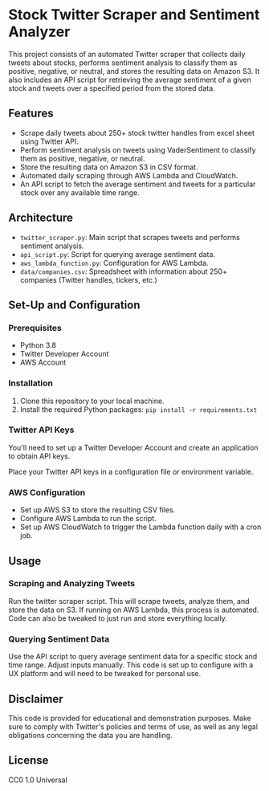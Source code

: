 # Stock Twitter Scraper and Sentiment Analyzer

This project consists of an automated Twitter scraper that collects daily tweets about stocks, performs sentiment analysis to classify them as positive, negative, or neutral, and stores the resulting data on Amazon S3. It also includes an API script for retrieving the average sentiment of a given stock and tweets over a specified period from the stored data.

## Features

- Scrape daily tweets about 250+ stock twitter handles from excel sheet using Twitter API.
- Perform sentiment analysis on tweets using VaderSentiment to classify them as positive, negative, or neutral.
- Store the resulting data on Amazon S3 in CSV format.
- Automated daily scraping through AWS Lambda and CloudWatch.
- An API script to fetch the average sentiment and tweets for a particular stock over any available time range.

## Architecture

- `twitter_scraper.py`: Main script that scrapes tweets and performs sentiment analysis.
- `api_script.py`: Script for querying average sentiment data.
- `aws_lambda_function.py`: Configuration for AWS Lambda.
- `data/companies.csv`: Spreadsheet with information about 250+ companies (Twitter handles, tickers, etc.)

## Set-Up and Configuration

### Prerequisites

- Python 3.8
- Twitter Developer Account
- AWS Account

### Installation

1. Clone this repository to your local machine.
2. Install the required Python packages: `pip install -r requirements.txt`

### Twitter API Keys

You'll need to set up a Twitter Developer Account and create an application to obtain API keys.

Place your Twitter API keys in a configuration file or environment variable.

### AWS Configuration

- Set up AWS S3 to store the resulting CSV files.
- Configure AWS Lambda to run the script.
- Set up AWS CloudWatch to trigger the Lambda function daily with a cron job.

## Usage

### Scraping and Analyzing Tweets

Run the twitter scraper script. This will scrape tweets, analyze them, and store the data on S3. If running on AWS Lambda, this process is automated. Code can also be tweaked to just run and store everything locally. 

### Querying Sentiment Data

Use the API script to query average sentiment data for a specific stock and time range. Adjust inputs manually. This code is set up to configure with a UX platform and will  need to be tweaked for personal use. 

## Disclaimer

This code is provided for educational and demonstration purposes. Make sure to comply with Twitter's policies and terms of use, as well as any legal obligations concerning the data you are handling.

## License

CC0 1.0 Universal
